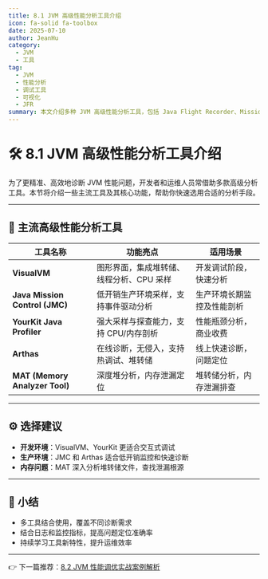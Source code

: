 ```yaml
---
title: 8.1 JVM 高级性能分析工具介绍
icon: fa-solid fa-toolbox
date: 2025-07-10
author: JeanHu
category:
  - JVM
  - 工具
tag:
  - JVM
  - 性能分析
  - 调试工具
  - 可视化
  - JFR
summary: 本文介绍多种 JVM 高级性能分析工具，包括 Java Flight Recorder、Mission Control、Async-profiler、JFR UI 等，帮助开发者实现更精细化的性能调优与问题定位。
---
```


# 🛠️ 8.1 JVM 高级性能分析工具介绍

为了更精准、高效地诊断 JVM 性能问题，开发者和运维人员常借助多款高级分析工具。本节将介绍一些主流工具及其核心功能，帮助你快速选用合适的分析手段。

------
<!-- more -->
## 🔎 主流高级性能分析工具

| 工具名称                       | 功能亮点                                 | 适用场景                   |
| ------------------------------ | ---------------------------------------- | -------------------------- |
| **VisualVM**                   | 图形界面，集成堆转储、线程分析、CPU 采样 | 开发调试阶段，快速分析     |
| **Java Mission Control (JMC)** | 低开销生产环境采样，支持事件驱动分析     | 生产环境长期监控及性能剖析 |
| **YourKit Java Profiler**      | 强大采样与探查能力，支持 CPU/内存剖析    | 性能瓶颈分析，商业收费     |
| **Arthas**                     | 在线诊断，无侵入，支持热调试、堆转储     | 线上快速诊断，问题定位     |
| **MAT (Memory Analyzer Tool)** | 深度堆分析，内存泄漏定位                 | 堆转储分析，内存泄漏排查   |

------

## ⚙️ 选择建议

- **开发环境**：VisualVM、YourKit 更适合交互式调试
- **生产环境**：JMC 和 Arthas 适合低开销监控和快速诊断
- **内存问题**：MAT 深入分析堆转储文件，查找泄漏根源

------

## 📝 小结

- 多工具结合使用，覆盖不同诊断需求
- 结合日志和监控指标，提高问题定位准确率
- 持续学习工具新特性，提升运维效率

------

👉 下一篇推荐：[8.2 JVM 性能调优实战案例解析](./8.2JVM%20性能调优实战案例解析.md)